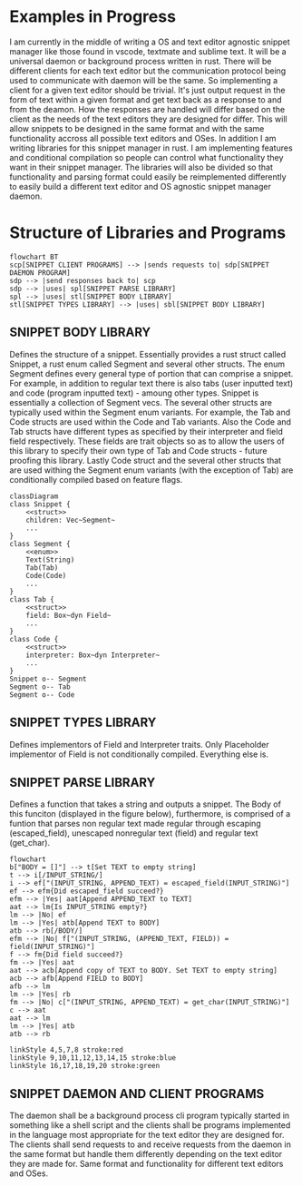 # Examples in Progress

I am currently in the middle of writing a OS and text editor agnostic snippet manager like those found in vscode, textmate and sublime text. It will be a universal daemon or background process written in rust. There will be different clients for each text editor but the communication protocol being used to communicate with daemon will be the same. So implementing a client for a given text editor should be trivial. It's just output request in the form of text within a given format and get text back as a response to and from the deamon. How the responses are handled will differ based on the client as the needs of the text editors they are designed for differ. This will allow snippets to be designed in the same format and with the same functionality accross all possible text editors and OSes. In addition I am writing libraries for this snippet manager in rust. I am implementing features and conditional compilation so people can control what functionality they want in their snippet manager. The libraries will also be divided so that functionality and parsing format could easily be reimplemented differently to easily build a different text editor and OS agnostic snippet manager daemon.

# Structure of Libraries and Programs

```mermaid
flowchart BT
scp[SNIPPET CLIENT PROGRAMS] --> |sends requests to| sdp[SNIPPET DAEMON PROGRAM]
sdp --> |send responses back to| scp
sdp --> |uses| spl[SNIPPET PARSE LIBRARY]
spl --> |uses| stl[SNIPPET BODY LIBRARY]
stl[SNIPPET TYPES LIBRARY] --> |uses| sbl[SNIPPET BODY LIBRARY]
```

## SNIPPET BODY LIBRARY

Defines the structure of a snippet. Essentially provides a rust struct called Snippet, a rust enum called Segment and several other structs. The enum Segment defines every general type of portion that can comprise a snippet. For example, in addition to regular text there is also tabs (user inputted text) and code (program inputted text) - amoung other types. Snippet is essentially a collection of Segment vecs. The several other structs are typically used within the Segment enum variants. For example, the Tab and Code structs are used within the Code and Tab variants. Also the Code and Tab structs have different types as specified by their interpreter and field field respectively. These fields are trait objects so as to allow the users of this library to specify their own type of Tab and Code structs - future proofing this library. Lastly Code struct and the several other structs that are used withing the Segment enum variants (with the exception of Tab) are conditionally compiled based on feature flags.

```mermaid
classDiagram
class Snippet {
	<<struct>>
	children: Vec~Segment~
	...
}
class Segment {
	<<enum>>
	Text(String)
	Tab(Tab)
	Code(Code)
	...
}
class Tab {
	<<struct>>
	field: Box~dyn Field~
	...
}
class Code {
	<<struct>>
	interpreter: Box~dyn Interpreter~
	...
}
Snippet o-- Segment
Segment o-- Tab
Segment o-- Code
```

## SNIPPET TYPES LIBRARY

Defines implementors of Field and Interpreter traits. Only Placeholder implementor of Field is not conditionally compiled. Everything else is.

## SNIPPET PARSE LIBRARY

Defines a function that takes a string and outputs a snippet. The Body of this funciton (displayed in the figure below), furthermore, is comprised of a funtion that parses non regular text made regular through escaping (escaped_field), unescaped nonregular text (field) and regular text (get_char).

```mermaid
flowchart
b["BODY = []"] --> t[Set TEXT to empty string]
t --> i[/INPUT_STRING/]
i --> ef["(INPUT_STRING, APPEND_TEXT) = escaped_field(INPUT_STRING)"]
ef --> efm{Did escaped_field succeed?}
efm --> |Yes| aat[Append APPEND_TEXT to TEXT]
aat --> lm{Is INPUT_STRING empty?}
lm --> |No| ef
lm --> |Yes| atb[Append TEXT to BODY]
atb --> rb[/BODY/]
efm --> |No| f["(INPUT_STRING, (APPEND_TEXT, FIELD)) = field(INPUT_STRING)"]
f --> fm{Did field succeed?}
fm --> |Yes| aat
aat --> acb[Append copy of TEXT to BODY. Set TEXT to empty string]
acb --> afb[Append FIELD to BODY]
afb --> lm
lm --> |Yes| rb
fm --> |No| c["(INPUT_STRING, APPEND_TEXT) = get_char(INPUT_STRING)"]
c --> aat
aat --> lm
lm --> |Yes| atb
atb --> rb

linkStyle 4,5,7,8 stroke:red
linkStyle 9,10,11,12,13,14,15 stroke:blue
linkStyle 16,17,18,19,20 stroke:green
```
## SNIPPET DAEMON AND CLIENT PROGRAMS

The daemon shall be a background process cli program typically started in something like a shell script and the clients shall be programs implemented in the language most appropriate for the text editor they are designed for. The clients shall send requests to and receive requests from the daemon in the same format but handle them differently depending on the text editor they are made for. Same format and functionality for different text editors and OSes.
